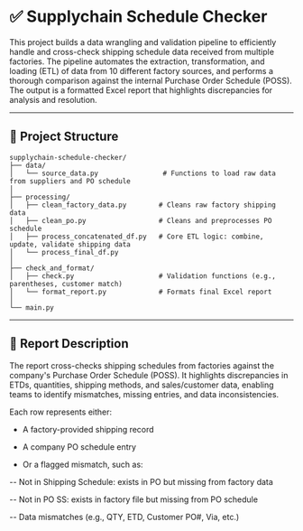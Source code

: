 # ✅ Supplychain Schedule Checker

This project builds a data wrangling and validation pipeline to efficiently handle and cross-check shipping schedule data received from multiple factories. The pipeline automates the extraction, transformation, and loading (ETL) of data from 10 different factory sources, and performs a thorough comparison against the internal Purchase Order Schedule (POSS). The output is a formatted Excel report that highlights discrepancies for analysis and resolution.

---

## 📂 Project Structure
```
supplychain-schedule-checker/
├── data/
│   └── source_data.py                # Functions to load raw data from suppliers and PO schedule
│
├── processing/
│   ├── clean_factory_data.py        # Cleans raw factory shipping data
│   ├── clean_po.py                  # Cleans and preprocesses PO schedule
│   ├── process_concatenated_df.py   # Core ETL logic: combine, update, validate shipping data
│   └── process_final_df.py          
│
├── check_and_format/
│   ├── check.py                     # Validation functions (e.g., parentheses, customer match)
│   └── format_report.py             # Formats final Excel report
│
└── main.py  
```
---

## 📄 Report Description
The report cross-checks shipping schedules from factories against the company's Purchase Order Schedule (POSS). It highlights discrepancies in ETDs, quantities, shipping methods, and sales/customer data, enabling teams to identify mismatches, missing entries, and data inconsistencies.

Each row represents either:

- A factory-provided shipping record

- A company PO schedule entry

- Or a flagged mismatch, such as:

-- Not in Shipping Schedule: exists in PO but missing from factory data

-- Not in PO SS: exists in factory file but missing from PO schedule

-- Data mismatches (e.g., QTY, ETD, Customer PO#, Via, etc.)

